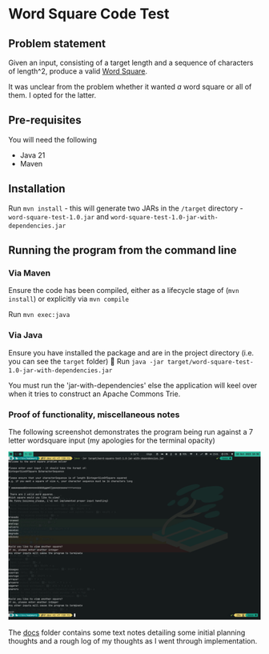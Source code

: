 # Word Square Code Test 

## Problem statement 

Given an input, consisting of a target length and a sequence of characters of length^2, produce a valid [Word Square](https://en.wikipedia.org/wiki/Word_square).

It was unclear from the problem whether it wanted _a_ word square or all of them. I opted for the latter. 

## Pre-requisites 

You will need the following 

* Java 21 
* Maven 

## Installation 

Run `mvn install` - this will generate two JARs in the `/target` directory - `word-square-test-1.0.jar` and `word-square-test-1.0-jar-with-dependencies.jar` 

## Running the program from the command line 

### Via Maven

Ensure the code has been compiled, either as a lifecycle stage of (`mvn install`) or explicitly via `mvn compile`

Run `mvn exec:java` 

### Via Java

Ensure you have installed the package and are in the project directory (i.e. you can see the `target` folder)
🫠
Run `java -jar target/word-square-test-1.0-jar-with-dependencies.jar` 

You must run the 'jar-with-dependencies' else the application will keel over when it tries to construct an Apache Commons Trie.

### Proof of functionality, miscellaneous notes

The following screenshot demonstrates the program being run against a 7 letter wordsquare input (my apologies for the terminal opacity)

![An image demonstrating the output of the program, with two valid word squares displayed](./media/functional.png?raw=true "Optional Title")

The [docs](docs) folder contains some text notes detailing some initial planning thoughts and a rough log of my thoughts as I went through implementation. 
